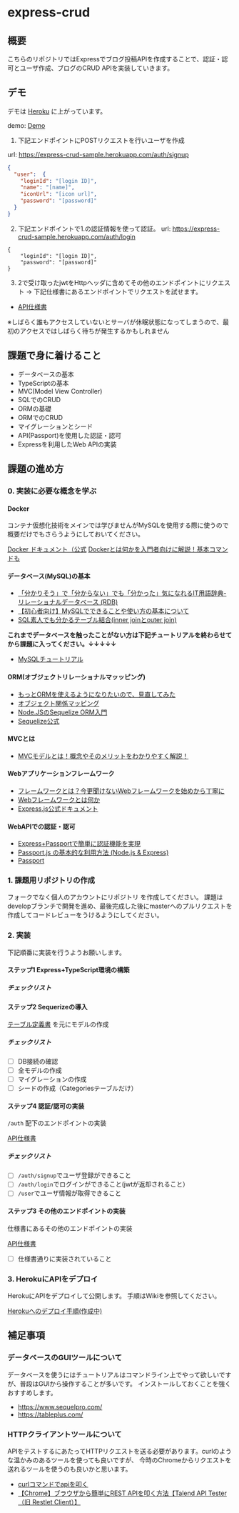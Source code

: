 # express-crud

## 概要

こちらのリポジトリではExpressでブログ投稿APIを作成することで、認証・認可とユーザ作成、ブログのCRUD APIを実装していきます。

## デモ

デモは [Heroku](https://www.heroku.com) に上がっています。

demo: [Demo](https://express-crud-sample.herokuapp.com/)

1. 下記エンドポイントにPOSTリクエストを行いユーザを作成

url: https://express-crud-sample.herokuapp.com/auth/signup
```json
{
  "user":  {
    "loginId": "[login ID]",
    "name": "[name]",
    "iconUrl": "[icon url]",
    "password": "[password]"
  }
}
```

2. 下記エンドポイントで1.の認証情報を使って認証。
url: https://express-crud-sample.herokuapp.com/auth/login
```
{
    "loginId": "[login ID]",
    "password": "[password]"
}
```

3. 2で受け取ったjwtをHttpヘッダに含めてその他のエンドポイントにリクエスト
→ 下記仕様書にあるエンドポイントでリクエストを試せます。

- [API仕様書](https://github.com/version-1/express-crud/wiki/API%E4%BB%95%E6%A7%98%E6%9B%B8)

※しばらく誰もアクセスしていないとサーバが休眠状態になってしまうので、最初のアクセスではしばらく待ちが発生するかもしれません

## 課題で身に着けること

- データベースの基本
- TypeScriptの基本
- MVC(Model View Controller)
- SQLでのCRUD
- ORMの基礎
- ORMでのCRUD
- マイグレーションとシード
- API(Passport)を使用した認証・認可
- Expressを利用したWeb APIの実装

## 課題の進め方

### 0. 実装に必要な概念を学ぶ

#### Docker

コンテナ仮想化技術をメインでは学びませんがMySQLを使用する際に使うので概要だけでもさらうようにしておいてください。

[Docker ドキュメント（公式](https://docs.docker.com/get-started/overview/)
[Dockerとは何かを入門者向けに解説！基本コマンドも](https://udemy.benesse.co.jp/development/web/docker.html)

#### データベース(MySQL)の基本

- [「分かりそう」で「分からない」でも「分かった」気になれるIT用語辞典-リレーショナルデータベース (RDB)](https://wa3.i-3-i.info/word11770.html) 
- [【初心者向け】MySQLでできることや使い方の基本について](https://www.atoone.co.jp/column/10114/)
- [SQL素人でも分かるテーブル結合(inner joinとouter join)](https://qiita.com/naoki_mochizuki/items/3fda1ad6594c11d7b43c)

**これまでデータベースを触ったことがない方は下記チュートリアルを終わらせてから課題に入ってください。↓↓↓↓↓**

- [MySQLチュートリアル](https://github.com/version-1/express-crud/wiki/MySQL%E3%83%81%E3%83%A5%E3%83%BC%E3%83%88%E3%83%AA%E3%82%A2%E3%83%AB)




#### ORM(オブジェクトリレーショナルマッッピング)

- [もっとORMを使えるようになりたいので、見直してみた](https://qiita.com/niisan-tokyo/items/156eb35c6eeaf07b9b65)
- [オブジェクト関係マッピング](https://qiita.com/yk-nakamura/items/acd071f16cda844579b9)
- [Node.JSのSequelize ORM入門](https://qiita.com/markusveeyola/items/64875c9507d5fa32884e)
- [Sequelize公式](https://sequelize.org/v5/manual/getting-started.html)

#### MVCとは

- [MVCモデルとは！概念やそのメリットをわかりやすく解説！](https://www.geekly.co.jp/column/cat-technology/1911_040/)

#### Webアプリケーションフレームワーク

- [フレームワークとは？今更聞けないWebフレームワークを始めから丁寧に](https://blog.codecamp.jp/web_framework)
- [Webフレームワークとは何か](https://postd.cc/what-is-a-web-framework/)
- [Express.js公式ドキュメント](https://expressjs.com/ja/)

#### WebAPIでの認証・認可

- [Express+Passportで簡単に認証機能を実現](https://qiita.com/papi_tokei/items/9b852774114ebc7a6255)
- [Passport.js の基本的な利用方法 (Node.js & Express)](https://qiita.com/tuneyukkie/items/b1bc2a26cfb7c480e56b)
- [Passport](http://www.passportjs.org/docs/)


### 1. 課題用リポジトリの作成

フォークでなく個人のアカウントにリポジトリ を作成してください。
課題はdevelopブランチで開発を進め、最後完成した後にmasterへのプルリクエストを作成してコードレビューをうけるようにしてください。


### 2. 実装

下記順番に実装を行うようお願いします。

#### ステップ1 Express+TypeScript環境の構築


#####  チェックリスト

#### ステップ2 Sequerizeの導入

[テーブル定義書](https://github.com/version-1/ws-0700-express-crud/wiki/%E3%83%86%E3%83%BC%E3%83%96%E3%83%AB%E5%AE%9A%E7%BE%A9%E6%9B%B8) を元にモデルの作成


#####  チェックリスト

- [ ] DB接続の確認
- [ ] 全モデルの作成
- [ ] マイグレーションの作成
- [ ] シードの作成（Categoriesテーブルだけ）

#### ステップ4 認証/認可の実装

`/auth` 配下のエンドポイントの実装

[API仕様書](https://github.com/version-1/express-crud/wiki/API%E4%BB%95%E6%A7%98%E6%9B%B8)

#####  チェックリスト

- [ ] `/auth/signup`でユーザ登録ができること
- [ ] `/auth/login`でログインができること(jwtが返却されること）
- [ ] `/user`でユーザ情報が取得できること

#### ステップ3 その他のエンドポイントの実装

仕様書にあるその他のエンドポイントの実装

[API仕様書](https://github.com/version-1/express-crud/wiki/API%E4%BB%95%E6%A7%98%E6%9B%B8)

- [ ] 仕様書通りに実装されていること

### 3. HerokuにAPIをデプロイ

HerokuにAPIをデプロイして公開します。
手順はWikiを参照してください。

[Herokuへのデプロイ手順(作成中)](https://github.com/version-1/express-crud/wiki/Heroku%E3%81%B8%E3%81%AE%E3%83%87%E3%83%97%E3%83%AD%E3%82%A4)

## 補足事項

### データベースのGUIツールについて

データベースを使うにはチュートリアルはコマンドライン上でやって欲しいですが、普段はGUIから操作することが多いです。
インストールしておくことを強くおすすめします。

- https://www.sequelpro.com/
- https://tableplus.com/

### HTTPクライアントツールについて

APIをテストするにあたってHTTPリクエストを送る必要があります。curlのような温かみのあるツールを使っても良いですが、
今時のChromeからリクエストを送れるツールを使うのも良いかと思います。

- [curlコマンドでapiを叩く](https://qiita.com/bunty/items/758425773b2239feb9a7)
- [【Chrome】ブラウザから簡単にREST APIを叩く方法【Talend API Tester（旧 Restlet Client）】](https://katblog.manadream.net/index.php/2019/02/11/rest-api-from-restlet-client/)
